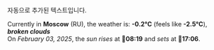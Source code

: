 
자동으로 추가된 텍스트입니다.

<!--START_SECTION:weather:moscow-->
Currently in **Moscow** (RU), the weather is: **-0.2°C** (feels like **-2.5°C**), ***broken clouds***<br/>
On *February 03, 2025*, the *sun rises* at 🌅**08:19** and *sets* at 🌇**17:06**.
<!--END_SECTION:weather-->
